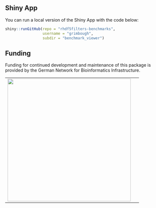 
## Shiny App

You can run a local version of the Shiny App with the code below:

```r
shiny::runGitHub(repo = "rhdf5filters-benchmarks", 
                 username = "grimbough", 
                 subdir = "benchmark_viewer")
```



## Funding 

Funding for continued development and maintenance of this package is provided by the German Network for Bioinformatics Infrastructure.

|    |    |
|:---|---:|
|<a href="http://www.denbi.de"><img src="https://tess.elixir-europe.org/system/content_providers/images/000/000/063/original/deNBI_Logo_rgb.jpg" width="400" align="left"></a>|
